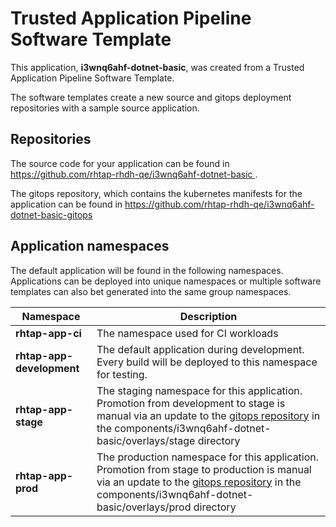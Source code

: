 # Trusted Application Pipeline Software Template

This application, **i3wnq6ahf-dotnet-basic**, was created from a Trusted Application Pipeline Software Template.

The software templates create a new source and gitops deployment repositories with a sample source application. 

## Repositories

The source code for your application can be found in [https://github.com/rhtap-rhdh-qe/i3wnq6ahf-dotnet-basic ](https://github.com/rhtap-rhdh-qe/i3wnq6ahf-dotnet-basic ).
 
The gitops repository, which contains the kubernetes manifests for the application can be found in 
[https://github.com/rhtap-rhdh-qe/i3wnq6ahf-dotnet-basic-gitops ](https://github.com/rhtap-rhdh-qe/i3wnq6ahf-dotnet-basic-gitops ) 

## Application namespaces 

The default application will be found in the following namespaces. Applications can be deployed into unique namespaces or multiple software templates can also bet generated into the same group namespaces.  

|  Namespace   |  Description   |  
| -------- | -------- |
| **rhtap-app-ci** | The namespace used for CI workloads |
| **rhtap-app-development** | The default application during development. Every build will be deployed to this namespace for testing. |
| **rhtap-app-stage** | The staging namespace for this application. Promotion from development to stage is manual via an update to the [gitops repository](https://github.com/rhtap-rhdh-qe/i3wnq6ahf-dotnet-basic-gitops ) in the components/i3wnq6ahf-dotnet-basic/overlays/stage directory |
| **rhtap-app-prod** | The production namespace for this application. Promotion from stage to production is manual via an update to the [gitops repository](https://github.com/rhtap-rhdh-qe/i3wnq6ahf-dotnet-basic-gitops ) in the components/i3wnq6ahf-dotnet-basic/overlays/prod directory |